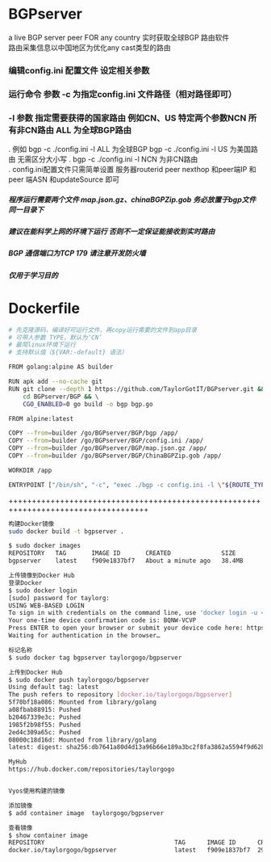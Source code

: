 # BGPserver
a live BGP server peer FOR any country  实时获取全球BGP 路由软件<br>
路由采集信息以中国地区为优化any cast类型的路由
###    编辑config.ini 配置文件 设定相关参数
###    运行命令 参数 -c 为指定config.ini 文件路径（相对路径即可）
###    -l 参数 指定需要获得的国家路由 例如CN、US 特定两个参数NCN 所有非CN路由 ALL 为全球BGP路由 
. 例如 bgp -c ./config.ini -l ALL  为全球BGP bgp -c ./config.ini -l US 为美国路由 无需区分大小写
. bgp -c ./config.ini -l NCN 为非CN路由<br>
. config.ini配置文件只需简单设置 服务器routerid peer nexthop 和peer端IP 和peer 端ASN 和updateSource 即可 <br>
##### 程序运行需要两个文件 map.json.gz、chinaBGPZip.gob 务必放置于bgp文件同一目录下 
##### 建议在能科学上网的环境下运行 否则不一定保证能接收到实时路由
##### BGP 通信端口为TCP 179 请注意开发防火墙
##### *仅用于学习目的*

# Dockerfile
```bash
# 先克隆源码，编译好可运行文件，再copy运行需要的文件到app目录
# 可带人参数 TYPE，默认为‘CN’
# 最简linux环境下运行
# 支持默认值（${VAR:-default} 语法）

FROM golang:alpine AS builder

RUN apk add --no-cache git
RUN git clone --depth 1 https://github.com/TaylorGotIT/BGPserver.git && \
    cd BGPserver/BGP && \
    CGO_ENABLED=0 go build -o bgp bgp.go

FROM alpine:latest

COPY --from=builder /go/BGPserver/BGP/bgp /app/
COPY --from=builder /go/BGPserver/BGP/config.ini /app/
COPY --from=builder /go/BGPserver/BGP/map.json.gz /app/
COPY --from=builder /go/BGPserver/BGP/ChinaBGPZip.gob /app/

WORKDIR /app

ENTRYPOINT ["/bin/sh", "-c", "exec ./bgp -c config.ini -l \"${ROUTE_TYPE:-CN}\""]
```
++++++++++++++++++++++++++++++++++++++++++++++++++++++++++++++++++++++++++++++++++++

```bash
构建Docker镜像
sudo docker build -t bgpserver .

$ sudo docker images
REPOSITORY   TAG       IMAGE ID       CREATED              SIZE
bgpserver    latest    f909e1837bf7   About a minute ago   38.4MB

上传镜像到Docker Hub
登录Docker
$ sudo docker login
[sudo] password for taylorg:
USING WEB-BASED LOGIN
To sign in with credentials on the command line, use 'docker login -u <username>'
Your one-time device confirmation code is: BQNW-VCVP
Press ENTER to open your browser or submit your device code here: https://login.docker.com/activate
Waiting for authentication in the browser…

标记名称
$ sudo docker tag bgpserver taylorgogo/bgpserver

上传到Docker Hub
$ sudo docker push taylorgogo/bgpserver
Using default tag: latest
The push refers to repository [docker.io/taylorgogo/bgpserver]
5f70bf18a086: Mounted from library/golang
a08fbab88915: Pushed
b20467339e3c: Pushed
1985f2b98f55: Pushed
2ed4c309a65c: Pushed
08000c18d16d: Mounted from library/golang
latest: digest: sha256:db7641a80d4d13a96b66e189a3bc2f8fa3862a5594f9d62b1ba055114db3e13b size: 1575

MyHub
https://hub.docker.com/repositories/taylorgogo


Vyos使用构建的镜像

添加镜像
$ add container image  taylorgogo/bgpserver

查看镜像
$ show container image
REPOSITORY                                    TAG      IMAGE ID      CREATED         SIZE
docker.io/taylorgogo/bgpserver                latest   f909e1837bf7  29 minutes ago  38.7 MB

```
